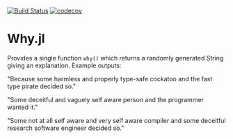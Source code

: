[![Build Status](https://travis-ci.org/TorkelE/Why.jl.svg?branch=master)](https://travis-ci.org/TorkelE/Why.j)
[![codecov](https://codecov.io/gh/TorkelE/Why.jl/branch/master/graph/badge.svg)](https://codecov.io/gh/TorkelE/Why.jl)
# Why.jl

Provides a single function `why()` which returns a randomly generated String giving an explanation. Example outputs:

"Because some harmless and properly type-safe cockatoo and the fast type pirate decided so."

"Some deceitful and vaguely self aware person and the programmer wanted it."

"Some not at all self aware and very self aware compiler and some deceitful research software engineer decided so."
